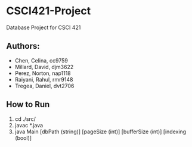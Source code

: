 # CSCI421-Project
Database Project for CSCI 421

## Authors:
- Chen, Celina, cc9759
- Millard, David, djm3622
- Perez, Norton, nap1118
- Raiyani, Rahul, rmr9148
- Tregea, Daniel, dvt2706

## How to Run
1. cd ./src/
2. javac *.java
3. java Main [dbPath (string)]  [pageSize (int)]  [bufferSize (int)] [indexing (bool)]
